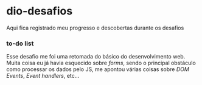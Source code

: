 # dio-desafios

Aqui fica registrado meu progresso e descobertas durante os desafios

### to-do list

Esse desafio me foi uma retomada do básico do desenvolvimento web. Muita coisa eu já havia esquecido sobre _forms_, sendo o principal obstáculo como processar os dados
pelo JS, me apontou várias coisas sobre _DOM Events_, _Event handlers_, etc...
